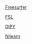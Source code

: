 [Freesurfer](https://surfer.nmr.mgh.harvard.edu/)

[FSL](https://fsl.fmrib.ox.ac.uk/fsl/fslwiki)

[DIPY](https://dipy.org/)

[Nilearn](https://nilearn.github.io/)
